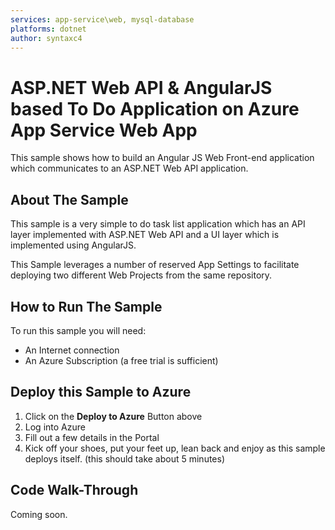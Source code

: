 ```yaml
---
services: app-service\web, mysql-database
platforms: dotnet
author: syntaxc4
---
```


# ASP.NET Web API & AngularJS based To Do Application on Azure App Service Web App

This sample shows how to build an Angular JS Web Front-end application which communicates to an ASP.NET Web API application.

## About The Sample

This sample is a very simple to do task list application which has an API layer implemented with ASP.NET Web API and a UI layer which is implemented using AngularJS.

This Sample leverages a number of reserved App Settings to facilitate deploying two different Web Projects from the same repository. 

## How to Run The Sample

To run this sample you will need:

* An Internet connection
* An Azure Subscription (a free trial is sufficient)

## Deploy this Sample to Azure

1. Click on the **Deploy to Azure** Button above
1. Log into Azure
1. Fill out a few details in the Portal
1. Kick off your shoes, put your feet up, lean back and enjoy as this sample deploys itself. (this should take about 5 minutes)

## Code Walk-Through

Coming soon.
